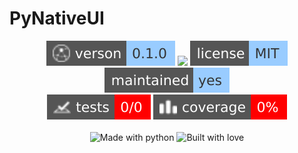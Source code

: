 # PyNativeUI 

<!-- Header Badges -->

<div align="center">
  
<img src="assets/badges/version.svg" alt="Version"/>
<a href="https://github.com/Tired-Fox/PyNativeUI/releases" alt="Release"><img src="https://img.shields.io/github/v/release/tired-fox/PyNativeUI.svg?style=flat-square&color=9cf"/></a>
<a href="https://github.com/Tired-Fox/PyNativeUI/blob/main/LICENSE" alt="License"><img src="assets/badges/license.svg"/></a>
<img src="assets/badges/maintained.svg" alt="Maintained"/>
<br>
<img src="assets/badges/tests.svg" alt="Tests"/>
<img src="assets/badges/coverage.svg" alt="Coverage"/>
  
</div>

<!-- End Header -->

<!-- Footer Badges --!>

<br>
<div align="center">
  <img src="assets/badges/made_with_python.svg" alt="Made with python"/>
  <img src="assets/badges/built_with_love.svg" alt="Built with love"/>
</div>

<!-- End Footer -->

